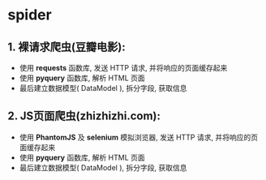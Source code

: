 # spider
## 1. 裸请求爬虫(豆瓣电影):
  - 使用 **requests** 函数库, 发送 HTTP 请求, 并将响应的页面缓存起来
  - 使用 **pyquery** 函数库, 解析 HTML 页面
  - 最后建立数据模型( DataModel ), 拆分字段, 获取信息
## 2. JS页面爬虫(zhizhizhi.com):
  - 使用 **PhantomJS** 及 **selenium** 模拟浏览器, 发送 HTTP 请求, 并将响应的页面缓存起来
  - 使用 **pyquery** 函数库, 解析 HTML 页面
  - 最后建立数据模型( DataModel ), 拆分字段, 获取信息
